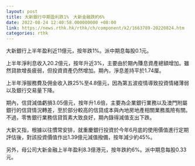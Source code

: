 ```yaml
---
layout: post
title: 大新銀行中期盈利跌1%　大新金融跌約6%
date: 2022-08-24 12:40:58.000000000 +08:00
link: https://news.rthk.hk/rthk/ch/component/k2/1663789-20220824.htm
categories: rthk
---
```


大新銀行上半年盈利近11億元，按年跌1%。派中期息每股0.1元。

上半年淨利息收入20.2億元，按年升近3%，主要由於期內賺息資產總額增加。雖然貸款增長疲弱，但投資資產仍然增加。期內，淨息差持平於1.74厘。

上半年淨服務費及佣金收入跌25%至4.8億元，因為第五波疫情導致投資情緒薄弱以及銀行交易量下降。

期內，信貸減值虧損3.05億元，按年升1.6倍，主要為企業銀行業務以及澳門附屬銀行的信貸情況轉差，至於部分較高的信貸成本與內地房地產相關業務風險有關。不過，零售銀行業務信貸質素大致良好，期內錄得減值支出下跌。

大新又指，根據以往慣常安排，就重慶銀行投資於今年6月底的使用價值進行定期評估後，對該投資價值作出1.39億元減值撥備，按年減少約45%。

另外，母公司大新金融上半年盈利8.3億港元，按年跌約6%。派中期息每股0.33元。
